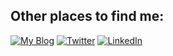 


## Other places to find me:

[![My Blog](https://img.shields.io/badge/My%20Blog-%20-blue)](https://blog.amartinsec.com) [![Twitter](https://img.shields.io/badge/Twitter-%231DA1F2.svg?logo=Twitter&logoColor=white)](https://twitter.com/amartinsec) [![LinkedIn](https://img.shields.io/badge/LinkedIn-%230077B5.svg?logo=linkedin&logoColor=white)](https://linkedin.com/in/austin-martin-478ab012b) 




